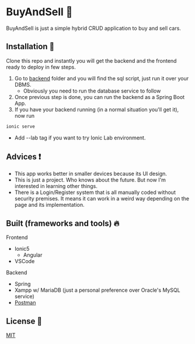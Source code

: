# BuyAndSell :car:

BuyAndSell is just a simple hybrid CRUD application to buy and sell cars.

## Installation :wrench:

Clone this repo and instantly you will get the backend and the frontend ready to deploy in few steps.

1. Go to [backend](https://github.com/Nxssie/buyAndSell/tree/master/backend) folder and you will find the sql script, just run it over your DBMS.
    * Obviously you need to run the database service to follow
2. Once previous step is done, you can run the backend as a Spring Boot App.
3. If you have your backend running (in a normal situation you'll get it), now run
```bash
ionic serve
```

* Add --lab tag if you want to try Ionic Lab environment.

## Advices :exclamation:

* This app works better in smaller devices because its UI design. <br>
* This is just a project. Who knows about the future. But now I'm interested in learning other things. <br>
* There is a Login/Register system that is all manually coded without security premises. It means it can work in a weird way depending on the page and its implementation.

## Built (frameworks and tools) :fire:
Frontend 
* Ionic5
    * Angular
* VSCode

Backend
* Spring
* Xampp w/ MariaDB (just a personal preference over Oracle's MySQL service)
* [Postman](https://documenter.getpostman.com/view/13039694/TVRkaTWY)

## License :newspaper:
[MIT](https://choosealicense.com/licenses/mit/)